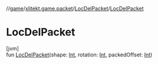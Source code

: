 //[game](../../../index.md)/[xlitekt.game.packet](../index.md)/[LocDelPacket](index.md)/[LocDelPacket](-loc-del-packet.md)

# LocDelPacket

[jvm]\
fun [LocDelPacket](-loc-del-packet.md)(shape: [Int](https://kotlinlang.org/api/latest/jvm/stdlib/kotlin/-int/index.html), rotation: [Int](https://kotlinlang.org/api/latest/jvm/stdlib/kotlin/-int/index.html), packedOffset: [Int](https://kotlinlang.org/api/latest/jvm/stdlib/kotlin/-int/index.html))
